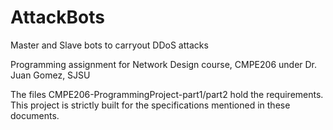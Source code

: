 # AttackBots
Master and Slave bots to carryout DDoS attacks

Programming assignment for Network Design course, CMPE206 under Dr. Juan Gomez, SJSU

The files CMPE206-ProgrammingProject-part1/part2 hold the requirements. This project is strictly built for the specifications mentioned in these documents.
